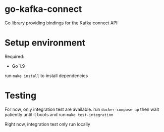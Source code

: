 # go-kafka-connect
Go library providing bindings for the Kafka connect API

# Setup environment
Required:
 - Go 1.9

run `make install` to install dependencies


# Testing
For now, only integration test are available.
run `docker-compose up` then wait patiently until it boots and run `make test-integration`

Right now, integration test only run locally